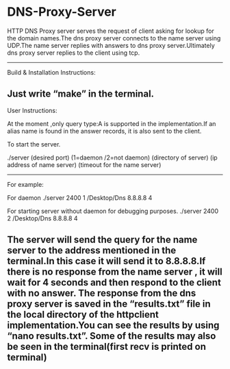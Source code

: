 DNS-Proxy-Server
================

HTTP DNS Proxy server serves the request of client asking for lookup for the domain names.The dns proxy server connects to the name server using UDP.The name server replies with answers to dns proxy server.Ultimately dns proxy server replies to the client using tcp.

-----------------------------------------------------------------------------------------------------------------------------------

Build & Installation Instructions:

Just write “make” in the terminal.
-----------------------------------------------------------------------------------------------------------------------------------

User Instructions:

At the moment ,only query type:A is supported in the implementation.If an alias name is found in the
answer records, it is also sent to the client.

To start the server.
 
./server (desired port) (1=daemon /2=not daemon) (directory of server) (ip address of name server) (timeout for the name server)

-----------------------------------------------------------------------------------------------------------------------------------

For example:

For daemon
./server 2400 1 /Desktop/Dns 8.8.8.8 4

For starting server without daemon for debugging purposes.
./server 2400 2 /Desktop/Dns 8.8.8.8 4

The server will send the query for the name server to the address mentioned in the terminal.In this case
it will send it to 8.8.8.8.If there is no response from the name server , it will wait for 4 seconds and then
respond to the client with no answer.
The response from the dns proxy server is saved in the “results.txt” file in the local directory of the
httpclient implementation.You can see the results by using “nano results.txt”.
Some of the results may also be seen in the terminal(first recv is printed on terminal)
------------------------------------------------------------------------------------------------------------------------------------
